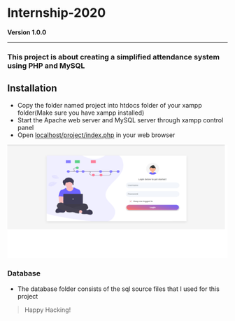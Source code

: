 # Internship-2020

**Version 1.0.0**

---

### This project is about creating a simplified attendance system using PHP and MySQL

## Installation

- Copy the folder named project into htdocs folder of your xampp folder(Make sure you have xampp installed)
- Start the Apache web server and MySQL server through xampp control panel
- Open [localhost/project/index.php]() in your web browser

![](./screenshots/login.png)

### Database

- The database folder consists of the sql source files that I used for this project

>Happy Hacking!